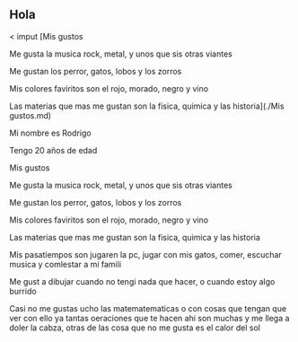 ## Hola

< imput [Mis gustos

Me gusta la musica rock, metal, y unos que sis otras viantes

Me gustan los perror, gatos, lobos y los zorros

Mis colores faviritos  son el rojo, morado, negro y vino 

Las materias que mas me gustan son la fisica, quimica y las historia](./Mis gustos.md)

Mi nombre es Rodrigo

Tengo 20 años de edad

Mis gustos

Me gusta la musica rock, metal, y unos que sis otras viantes

Me gustan los perror, gatos, lobos y los zorros

Mis colores faviritos  son el rojo, morado, negro y vino 

Las materias que mas me gustan son la fisica, quimica y las historia

Mis pasatiempos son jugaren la pc, jugar con mis gatos, comer, escuchar musica y comlestar a mi famili

Me gust a dibujar cuando no tengi nada que hacer, o cuando estoy algo burrido

Casi no me gustas ucho las matematematicas o con cosas que tengan que ver con ello ya tantas oeraciones que te hacen ahi son muchas y me llega a doler la cabza, otras de las cosa que no me gusta es el calor del sol

